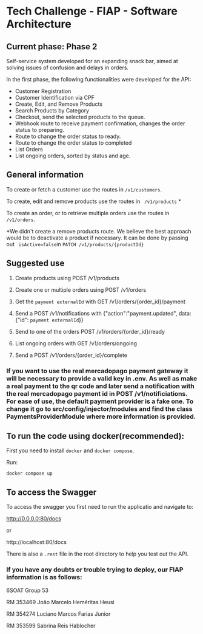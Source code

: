 # Tech Challenge - FIAP - Software Architecture
## Current phase: Phase 2

Self-service system developed for an expanding snack bar, aimed at solving issues of confusion and delays in orders.



In the first phase, the following functionalities were developed for the API:

* Customer Registration
* Customer Identification via CPF 
* Create, Edit, and Remove Products 
* Search Products by Category
* Checkout, send the selected products to the queue.
* Webhook route to receive payment confirmation, changes the order status to preparing.
* Route to change the order status to ready.
* Route to change the order status to completed
* List Orders
* List ongoing orders, sorted by status and age.

## General information

To create or fetch a customer use the routes in ```/v1/customers```.

To create, edit and remove products use the routes in ``` /v1/products``` *

To create an order, or to retrieve multiple orders use the routes in ``` /v1/orders ```.

*We didn't create a remove products route. We believe the best approach would be to deactivate a product if necessary. It can be done by passing out ``` isActive=false```in ```PATCH /v1/products/{productId}```

## Suggested use

1) Create products using POST /v1/products

2) Create one or multiple orders using POST /v1/orders

3) Get the ```payment externalId``` with GET /v1/orders/{order_id}/payment

4) Send a POST /v1/notifications with {"action":"payment.updated", data: {"id": ```payment externalId```}}

5) Send to one of the orders POST /v1/orders/{order_id}/ready

6) List ongoing orders with GET /v1/orders/ongoing

7) Send a POST /v1/orders/{order_id}/complete

### If you want to use the real mercadopago payment gateway it will be necessary to provide a valid key in .env. As well as make a real payment to the qr code and later send a notification with the real mercadopago payment id in POST /v1/notificiations. For ease of use, the default payment provider is a fake one. To change it go to src/config/injector/modules and find the class PaymentsProviderModule where more information is provided.


## To run the code using docker(recommended):

First you need to install  ```docker``` and ```docker compose```.

Run:
```
docker compose up
```

## To access the Swagger

To access the swagger you first need to run the applicatio and navigate to:

http://0.0.0.0:80/docs

or 

http://localhost:80/docs

There is also a ```.rest``` file in the root directory to help you test out the API.


### If you have any doubts or trouble trying to deploy, our FIAP information is as follows:


6SOAT
Group 53

RM 353469 João Marcelo Heméritas Heusi

RM 354274 Luciano Marcos Farias Junior

RM 353599 Sabrina Reis Hablocher

